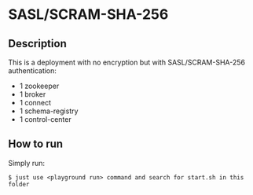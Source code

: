 # SASL/SCRAM-SHA-256

## Description

This is a deployment with no encryption but with SASL/SCRAM-SHA-256 authentication:

* 1 zookeeper
* 1 broker
* 1 connect
* 1 schema-registry
* 1 control-center

## How to run

Simply run:

```
$ just use <playground run> command and search for start.sh in this folder
```
